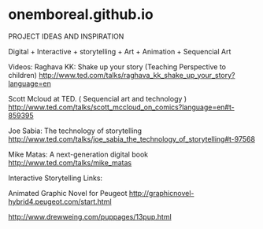# onemboreal.github.io

PROJECT IDEAS AND INSPIRATION

Digital + Interactive + storytelling + Art + Animation + Sequencial Art

Videos: Raghava KK: Shake up your story (Teaching Perspective to children) http://www.ted.com/talks/raghava_kk_shake_up_your_story?language=en

Scott Mcloud at TED. ( Sequencial art and technology ) http://www.ted.com/talks/scott_mccloud_on_comics?language=en#t-859395

Joe Sabia: The technology of storytelling http://www.ted.com/talks/joe_sabia_the_technology_of_storytelling#t-97568

Mike Matas: A next-generation digital book http://www.ted.com/talks/mike_matas

Interactive Storytelling Links:

Animated Graphic Novel for Peugeot http://graphicnovel-hybrid4.peugeot.com/start.html

http://www.drewweing.com/puppages/13pup.html
